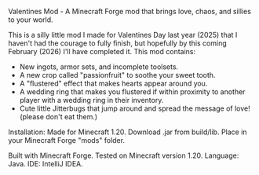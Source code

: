 Valentines Mod - A Minecraft Forge mod that brings love, chaos, and sillies to your world.

This is a silly little mod I made for Valentines Day last year (2025) that I haven't had the courage to fully finish, but hopefully by this coming February (2026) I'll have completed it.
This mod contains:
- New ingots, armor sets, and incomplete toolsets.
- A new crop called "passionfruit" to soothe your sweet tooth.
- A "flustered" effect that makes hearts appear around you.
- A wedding ring that makes you flustered if within proximity to another player with a wedding ring in their inventory.
- Cute little Jitterbugs that jump around and spread the message of love! (please don't eat them.)

Installation:
Made for Minecraft 1.20.
Download .jar from build/lib. 
Place in your Minecraft Forge "mods" folder.

Built with Minecraft Forge. Tested on Minecraft version 1.20. Language: Java. IDE: IntelliJ IDEA.